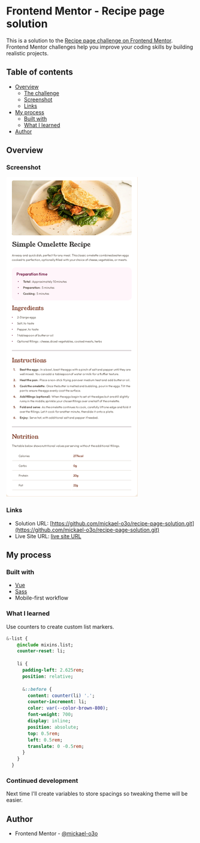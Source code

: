 # Frontend Mentor - Recipe page solution

This is a solution to the [Recipe page challenge on Frontend Mentor](https://www.frontendmentor.io/challenges/recipe-page-KiTsR8QQKm). Frontend Mentor challenges help you improve your coding skills by building realistic projects.

## Table of contents

- [Overview](#overview)
  - [The challenge](#the-challenge)
  - [Screenshot](#screenshot)
  - [Links](#links)
- [My process](#my-process)
  - [Built with](#built-with)
  - [What I learned](#what-i-learned)
- [Author](#author)

## Overview

### Screenshot

![](./screenshot.png)

### Links

- Solution URL: [https://github.com/mickael-o3o/recipe-page-solution.git](https://github.com/mickael-o3o/recipe-page-solution.git)
- Live Site URL: [live site URL](https://mickael-o3o.github.io/recipe-page-solution)

## My process

### Built with

- [Vue](https://vuejs.org)
- [Sass](https://sass-lang.com)
- Mobile-first workflow

### What I learned

Use counters to create custom list markers.

```sass
&-list {
    @include mixins.list;
    counter-reset: li;

    li {
      padding-left: 2.625rem;
      position: relative;

      &::before {
        content: counter(li) '.';
        counter-increment: li;
        color: var(--color-brown-800);
        font-weight: 700;
        display: inline;
        position: absolute;
        top: 0.5rem;
        left: 0.5rem;
        translate: 0 -0.5rem;
      }
    }
  }
```

### Continued development

Next time I'll create variables to store spacings so tweaking theme will be easier.

## Author

- Frontend Mentor - [@mickael-o3o](https://www.frontendmentor.io/profile/mickael-o3o)
